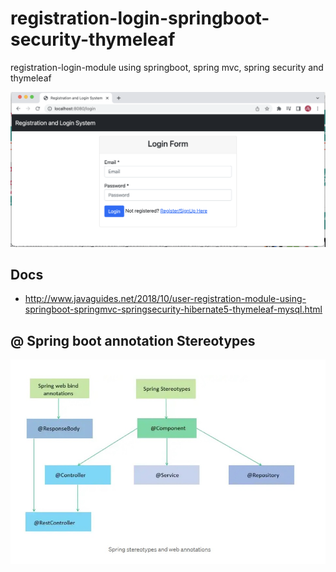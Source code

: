 # registration-login-springboot-security-thymeleaf
registration-login-module using springboot, spring mvc, spring security and thymeleaf

![Login page](https://github.com/sanogotech/registration-login-springboot-security-thymeleaf/blob/master/docs/images/loginpage.png)

##  Docs

- http://www.javaguides.net/2018/10/user-registration-module-using-springboot-springmvc-springsecurity-hibernate5-thymeleaf-mysql.html

##  @ Spring boot annotation Stereotypes

![Stereotypes spring boot](https://github.com/sanogotech/registration-login-springboot-security-thymeleaf/blob/master/docs/images/stereotypesSpringboot.jpg)
